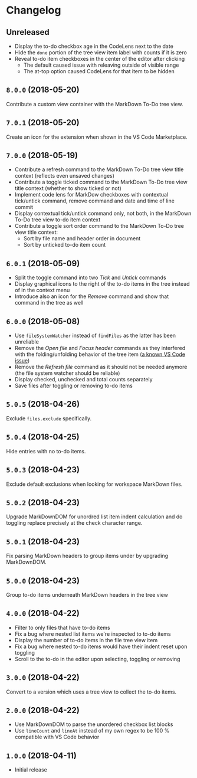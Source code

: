 # Changelog

## Unreleased

- Display the to-do checkbox age in the CodeLens next to the date
- Hide the `done` portion of the tree view item label with counts if it is zero
- Reveal to-do item checkboxes in the center of the editor after clicking
  - The default caused issue with releaving outside of visible range
  - The at-top option caused CodeLens for that item to be hidden

## `8.0.0` (2018-05-20)

Contribute a custom view container with the MarkDown To-Do tree view.

## `7.0.1` (2018-05-20)

Create an icon for the extension when shown in the VS Code Marketplace.

## `7.0.0` (2018-05-19)

- Contribute a refresh command to the MarkDown To-Do tree view title context (reflects even unsaved changes)
- Contribute a toggle ticked command to the MarkDown To-Do tree view title context (whether to show ticked or not)
- Implement code lens for MarkDow checkboxes with contextual tick/untick command, remove command and date and time of line commit
- Display contextual tick/untick command only, not both, in the MarkDown To-Do tree view to-do item context
- Contribute a toggle sort order command to the MarkDown To-Do tree view title context:
  - Sort by file name and header order in document
  - Sort by unticked to-do item count

## `6.0.1` (2018-05-09)

- Split the toggle command into two *Tick* and *Untick* commands
- Display graphical icons to the right of the to-do items in the tree instead of in the context menu
- Introduce also an icon for the *Remove* command and show that command in the tree as well

## `6.0.0` (2018-05-08)

- Use `fileSystemWatcher` instead of `findFiles` as the latter has been unreliable
- Remove the *Open file* and *Focus header* commands as they interfered with the folding/unfolding behavior of the tree item ([a known VS Code issue](https://github.com/Microsoft/vscode/issues/34130))
- Remove the *Refresh file* command as it should not be needed anymore (the file system watcher should be reliable)
- Display checked, unchecked and total counts separately
- Save files after toggling or removing to-do items

## `5.0.5` (2018-04-26)

Exclude `files.exclude` specifically.

## `5.0.4` (2018-04-25)

Hide entries with no to-do items.

## `5.0.3` (2018-04-23)

Exclude default exclusions when looking for workspace MarkDown files.

## `5.0.2` (2018-04-23)

Upgrade MarkDownDOM for unordred list item indent calculation and do toggling replace precisely at the check character range.

## `5.0.1` (2018-04-23)

Fix parsing MarkDown headers to group items under by upgrading MarkDownDOM.

## `5.0.0` (2018-04-23)

Group to-do items underneath MarkDown headers in the tree view

## `4.0.0` (2018-04-22)

- Filter to only files that have to-do items
- Fix a bug where nested list items we're inspected to to-do items
- Display the number of to-do items in the file tree view item
- Fix a bug where nested to-do items would have their indent reset upon toggling
- Scroll to the to-do in the editor upon selecting, toggling or removing

## `3.0.0` (2018-04-22)

Convert to a version which uses a tree view to collect the to-do items.

## `2.0.0` (2018-04-22)

- Use MarkDownDOM to parse the unordered checkbox list blocks
- Use `lineCount` and `lineAt` instead of my own regex to be 100 % compatible with VS Code behavior

## `1.0.0` (2018-04-11)

- Initial release
